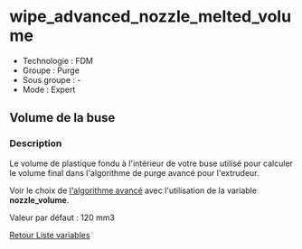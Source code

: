 # wipe_advanced_nozzle_melted_volume

* Technologie : FDM
* Groupe : Purge
* Sous groupe : -
* Mode : Expert

## Volume de la buse

### Description

Le volume de plastique fondu à l'intérieur de votre buse utilisé pour calculer le volume final dans l'algorithme de purge avancé pour l'extrudeur.

Voir le choix de [ l'algorithme avancé](wipe_advanced_algo.md) avec l'utilisation de la variable **nozzle_volume**.

Valeur par défaut : 120 mm3

[Retour Liste variables](variable_list.md)